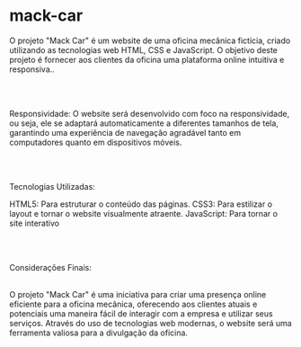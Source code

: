 # mack-car

<p>O projeto "Mack Car" é um website de uma oficina mecânica fictícia, criado utilizando as tecnologias web HTML, CSS e JavaScript. O objetivo deste projeto é fornecer aos clientes da oficina uma plataforma online intuitiva e responsiva..</p><br><br>
<p>Responsividade: O website será desenvolvido com foco na responsividade, ou seja, ele se adaptará automaticamente a diferentes tamanhos de tela, garantindo uma experiência de navegação agradável tanto em computadores quanto em dispositivos móveis.</p><br><br>
<p>Tecnologias Utilizadas:<br>

HTML5: Para estruturar o conteúdo das páginas. CSS3: Para estilizar o layout e tornar o website visualmente atraente. JavaScript: Para tornar o site interativo</p><br><br>
<p>Considerações Finais:<br><br>

O projeto "Mack Car" é uma iniciativa para criar uma presença online eficiente para a oficina mecânica, oferecendo aos clientes atuais e potenciais uma maneira fácil de interagir com a empresa e utilizar seus serviços. Através do uso de tecnologias web modernas, o website será uma ferramenta valiosa para a divulgação da oficina.</p>
